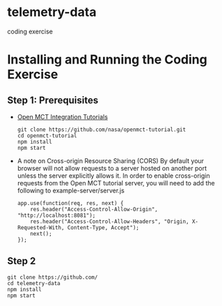 # telemetry-data
 coding exercise

# Installing and Running the Coding Exercise

## Step 1: Prerequisites

* [Open MCT Integration Tutorials
](https://github.com/nasa/openmct-tutorial.git)
    ```
    git clone https://github.com/nasa/openmct-tutorial.git
    cd openmct-tutorial
    npm install
    npm start
    ```
* A note on Cross-origin Resource Sharing (CORS)
By default your browser will not allow requests to a server hosted on another port unless the server explicitly allows it. In order to enable cross-origin requests from the Open MCT tutorial server, you will need to add the following to ​example-server/server.js
    ```
    app.use(function(req, res, next) { 
        res.header("Access-Control-Allow-Origin", "http://localhost:8081");
        res.header("Access-Control-Allow-Headers", "Origin, X-Requested-With, Content-Type, Accept"); 
        next();
    });
    ```


## Step 2
```
git clone https://github.com/
cd telemetry-data
npm install
npm start
```